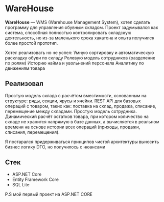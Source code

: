 # WareHouse

**WareHouse** — WMS (Warehouse Management System), хотел сделать программу для управления обувным складом. Проект задумывался как система, способная полностью контролировать складскую деятельность, но из-за маленького срока хакатона и опыта получился более простой прототип.

Хотел реализовать но не успел:
Умную сортировку и автоматическую раскладку обуви по складу
Ролевую модель сотрудников (разделение по ролям)
Историю найма и увольнений персонала
Аналитику по движениям товара

## Реализовал

Простую модель склада с расчётом вместимости, основанным на структуре: ряды, секции, ярусы и ячейки.
REST API для базовых операций с товаром, таких как:
поставка на склад,
продажа,
списание,
перемещение между складами.
Простую модель сотрудника.
Динамический расчёт остатков товара, при котором количество на складе не хранится напрямую в базе данных, а вычисляется в реальном времени на основе истории всех операций (приходы, продажи, списания, перемещения).

Я постарался придерживаться принципов чистой архитектуры выносить бизнес логику DTO, но получилось с нюансами

## Стек

- ASP.NET Core
- Entity Framework Core
- SQL Lite
  
P.S мой первый проект на ASP.NET CORE

